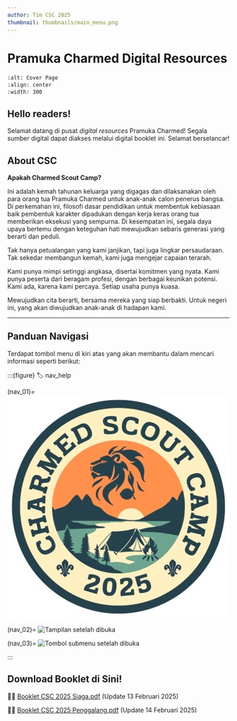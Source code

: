 ```yaml
---
author: Tim CSC 2025
thumbnail: thumbnails/main_menu.png
---
```


# Pramuka Charmed Digital Resources

```{image} _static/images/camp.png
:alt: Cover Page
:align: center
:width: 300
```

## Hello readers!

Selamat datang di pusat *digital resources* Pramuka Charmed!
Segala sumber digital dapat diakses melalui digital booklet ini. Selamat berselancar!

## About CSC

**Apakah Charmed Scout Camp?**

Ini adalah kemah tahunan keluarga yang digagas dan dilaksanakan oleh para orang tua Pramuka Charmed untuk anak-anak calon penerus bangsa.
Di perkemahan ini, filosofi dasar pendidikan untuk membentuk kebiasaan baik pembentuk karakter dipadukan dengan kerja keras orang tua memberikan eksekusi yang sempurna.
Di kesempatan ini, segala daya upaya bertemu dengan keteguhan hati mewujudkan sebaris generasi yang berarti dan peduli.

Tak hanya petualangan yang kami janjikan, tapi juga lingkar persaudaraan.
Tak sekedar membangun kemah, kami juga mengejar capaian terarah.

Kami punya mimpi setinggi angkasa, disertai komitmen yang nyata.
Kami punya peserta dari beragam profesi, dengan berbagai keunikan potensi.
Kami ada, karena kami percaya.
Setiap usaha punya kuasa.

Mewujudkan cita berarti, bersama mereka yang siap berbakti.
Untuk negeri ini, yang akan diwujudkan anak-anak di hadapan kami.

---

## Panduan Navigasi

Terdapat tombol menu di kiri atas yang akan membantu dalam mencari informasi seperti berikut:

:::{figure}
:label: nav_help

(nav_01)=
![Tombol menu di kiri atas](_static/images/camp.png)

(nav_02)=
![Tampilan setelah dibuka](_static/images/nav_help_02.jpeg)

(nav_03)=
![Tombol submenu setelah dibuka](_static/images/nav_help_03.jpeg)

:::



## Download Booklet di Sini!

🫱🏻 [Booklet CSC 2025 Siaga.pdf](_static/booklet_csc_2025_siaga.pdf)
(Update 13 Februari 2025)

🫱🏻 [Booklet CSC 2025 Penggalang.pdf](_static/booklet_csc_2025_penggalang.pdf)
(Update 14 Februari 2025)
